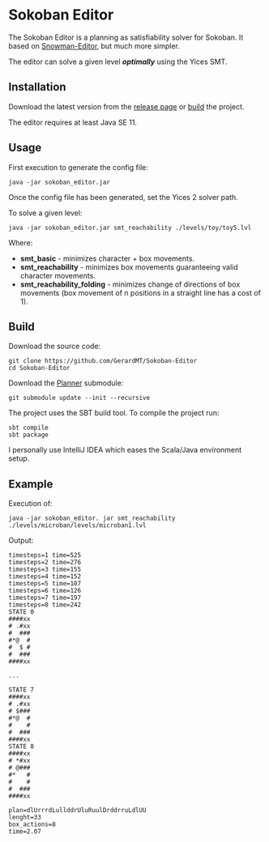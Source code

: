 # Sokoban Editor

The Sokoban Editor is a planning as satisfiability solver for Sokoban. It based on [Snowman-Editor](https://github.com/GerardMT/Snowman-Editor), but much more simpler.

The editor can solve a given level ***optimally*** using the Yices SMT.

## Installation
Download the latest version from the [release page](https://github.com/GerardMT/Sokoban-Editor/releases) or [build](https://github.com/GerardMT/Sokoban-Editor#build) the project.

The editor requires at least Java SE 11. 

## Usage
First execution to generate the config file:

    java -jar sokoban_editor.jar

Once the config file has been generated, set the Yices 2 solver path.

To solve a given level:

    java -jar sokoban_editor.jar smt_reachability ./levels/toy/toy5.lvl

Where:
- **smt_basic** - minimizes character + box movements.
- **smt_reachability** - minimizes box movements guaranteeing valid character movements.
- **smt_reachability_folding** - minimizes change of directions of box movements (box movement of n positions in a straight line has a cost of 1).


## Build
Download the source code:

    git clone https://github.com/GerardMT/Sokoban-Editor
    cd Sokoban-Editor

Download the [Planner](https://github.com/GerardMT/Planner) submodule:

    git submodule update --init --recursive

The project uses the SBT build tool. To compile the project run: 
    
    sbt compile
    sbt package

I personally use IntelliJ IDEA which eases the Scala/Java environment setup.

## Example
Execution of:

    java -jar sokoban_editor. jar smt_reachability ./levels/microban/levels/microban1.lvl

Output:
```
timesteps=1 time=525
timesteps=2 time=276
timesteps=3 time=155
timesteps=4 time=152
timesteps=5 time=107
timesteps=6 time=126
timesteps=7 time=197
timesteps=8 time=242
STATE 0
####xx
# .#xx
#  ###
#*@  #
#  $ #
#  ###
####xx

...

STATE 7
####xx
# .#xx
# $###
#*@  #
#    #
#  ###
####xx
STATE 8
####xx
# *#xx
# @###
#*   #
#    #
#  ###
####xx

plan=dlUrrrdLullddrUluRuulDrddrruLdlUU
lenght=33
box_actions=8
time=2.07
```